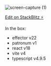 ![screen-capture (1)](https://github.com/Futuringer/weather-app/assets/77829629/45630f88-8c1c-4063-8df1-94441aa335a8)

[Edit on StackBlitz ⚡️](https://stackblitz.com/edit/effector-react)

In the box:

- effector v22
- patronum v1
- react v18
- vite v4
- typescript v4.9.5
